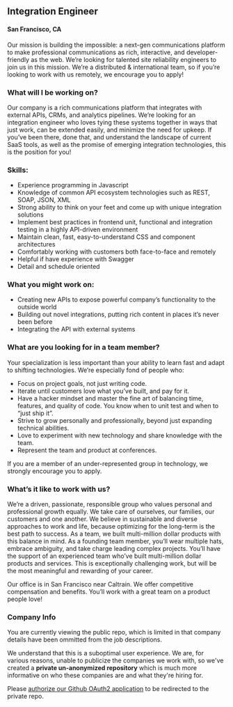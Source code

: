 ## Integration Engineer
#### San Francisco, CA

Our mission is building the impossible: a next-gen communications platform to make professional communications as rich, interactive, and developer-friendly as the web. We’re looking for talented site reliability engineers to join us in this mission.
We’re a distributed & international team, so if you’re looking to work with us remotely, we encourage you to apply!

### What will I be working on?
Our company is a rich communications platform that integrates with external APIs, CRMs, and analytics pipelines. We’re looking for an integration engineer who loves tying these systems together in ways that just work, can be extended easily, and minimize the need for upkeep. If you’ve been there, done that, and understand the landscape of current SaaS tools, as well as the promise of emerging integration technologies, this is the position for you!

### Skills:
+	Experience programming in Javascript
+	Knowledge of common API ecosystem technologies such as REST, SOAP, JSON, XML
+	Strong ability to think on your feet and come up with unique integration solutions
+	Implement best practices in frontend unit, functional and integration testing in a highly API-driven environment
+	Maintain clean, fast, easy-to-understand CSS and component architectures
+	Comfortably working with customers both face-to-face and remotely
+	Helpful if have experience with Swagger
+	Detail and schedule oriented

### What you might work on:
+	Creating new APIs to expose powerful company’s functionality to the outside world
+	Building out novel integrations, putting rich content in places it’s never been before
+	Integrating the API with external systems

### What are you looking for in a team member?
Your specialization is less important than your ability to learn fast and adapt to shifting technologies. We’re especially fond of people who:

+	Focus on project goals, not just writing code.
+	Iterate until customers love what you’ve built, and pay for it.
+	Have a hacker mindset and master the fine art of balancing time, features, and quality of code. You know when to unit test and when to “just ship it”.
+	Strive to grow personally and professionally, beyond just expanding technical abilities.
+	Love to experiment with new technology and share knowledge with the team.
+	Represent the team and product at conferences.

If you are a member of an under-represented group in technology, we strongly encourage you to apply.

### What’s it like to work with us?
We’re a driven, passionate, responsible group who values personal and professional growth equally. We take care of ourselves, our families, our customers and one another. We believe in sustainable and diverse approaches to work and life, because optimizing for the long-term is the best path to success. As a team, we built multi-million dollar products with this balance in mind.
As a founding team member, you’ll wear multiple hats, embrace ambiguity, and take charge leading complex projects. You’ll have the support of an experienced team who’ve built multi-million dollar products and services. This is exceptionally challenging work, but will be the most meaningful and rewarding of your career.

Our office is in San Francisco near Caltrain. We offer competitive compensation and benefits. You’ll work with a great team on a product people love!

### Company Info
You are currently viewing the public repo, which is limited in that company details have been ommitted from the job descriptions.  
    
We understand that this is a suboptimal user experience.  We are, for various reasons, unable to publicize the companies we work with, so we've
created a **private un-anonymized repository** which is much more informative on who these companies are and what they're hiring for.  
    
Please [authorize our Github OAuth2 application](https://letsrockit.co/users/auth/github?job_id=twl4bwf4-integration-engineer) to be redirected to the private repo.
